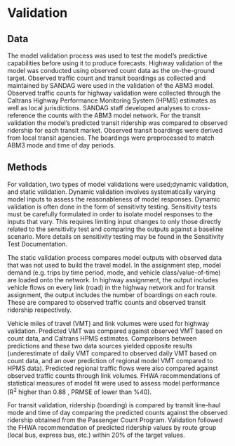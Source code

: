 # Validation


## Data

The model validation process was used to test the model’s predictive capabilities before using it to produce forecasts. Highway validation of the model was conducted using observed count data as the on-the-ground target. Observed traffic count and transit boardings as collected and maintained by SANDAG were used in the validation of the ABM3 model. Observed traffic counts for highway validation were collected through the Caltrans Highway Performance Monitoring System (HPMS) estimates as well as local jurisdictions. SANDAG staff developed analyses to cross-reference the counts with the ABM3 model network. For the transit validation the model’s predicted transit ridership was compared to observed ridership for each transit market. Observed transit boardings were derived from local transit agencies. The boardings were preprocessed to match ABM3 mode and time of day periods.


## Methods

For validation, two types of model validations were used;dynamic validation, and static validation. Dynamic validation involves systematically varying model inputs to assess the reasonableness of model responses. Dynamic validation is often done in the form of sensitivity testing. Sensitivity tests must be carefully formulated in order to isolate model responses to the inputs that vary. This requires limiting input changes to only those directly related to the sensitivity test and comparing the outputs against a baseline scenario. More details on sensitivity testing may be found in the Sensitivity Test Documentation. 

The static validation process compares model outputs with observed data that was not used to build the travel model. In the assignment step, model demand (e.g. trips by time period, mode, and vehicle class/value-of-time) are loaded onto the network. In highway assignment, the output includes vehicle flows on every link (road) in the highway network and for transit assignment, the output includes the number of boardings on each route. These are compared to observed traffic counts and observed transit ridership respectively. 

Vehicle miles of travel (VMT) and link volumes were used for highway validation. Predicted VMT was compared against observed VMT based on count data, and Caltrans HPMS estimates. Comparisons between predictions and these two data sources yielded opposite results (underestimate of daily VMT compared to observed daily VMT based on count data, and an over prediction of regional model VMT compared to HPMS data). Predicted regional traffic flows were also compared against observed traffic counts through link volumes. FHWA recommendations of statistical measures of model fit were used to assess model performance (R<sup>2</sup> higher than 0.88 , PRMSE of lower than %40). 

For transit validation, ridership (boarding) is compared by transit line-haul mode and time of day comparing the predicted counts against the observed ridership obtained from the Passenger Count Program. Validation followed the FHWA recommendation of predicted ridership values by route group (local bus, express bus, etc.) within 20% of the target values.
